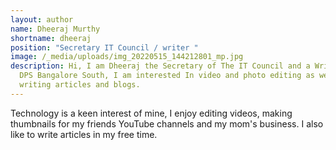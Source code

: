 ```yaml
---
layout: author
name: Dheeraj Murthy
shortname: dheeraj
position: "Secretary IT Council / writer "
image: /_media/uploads/img_20220515_144212801_mp.jpg
description: Hi, I am Dheeraj the Secretary of The IT Council and a Writer at
  DPS Bangalore South, I am interested In video and photo editing as well as
  writing articles and blogs.
---
```

Technology is a keen interest of mine, I enjoy editing videos, making thumbnails for my friends YouTube channels and my mom's business. I also like to write articles in my free time.
